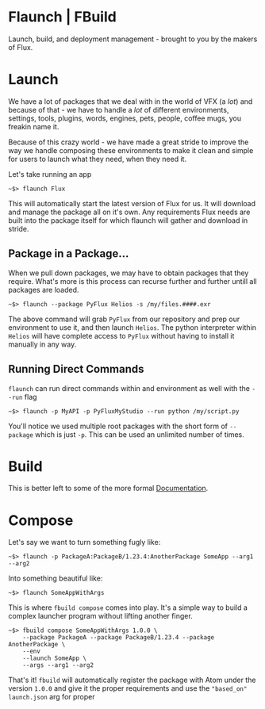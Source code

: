 Flaunch | FBuild
================

Launch, build, and deployment management - brought to you by the makers of Flux.

# Launch
We have a lot of packages that we deal with in the world of VFX (a _lot_) and because of that - we have to handle a _lot_ of different environments, settings, tools, plugins, words, engines, pets, people, coffee mugs, you freakin name it.

Because of this crazy world - we have made a great stride to improve the way we handle composing these environments to make it clean and simple for users to launch what they need, when they need it.

Let's take running an app

```
~$> flaunch Flux
```

This will automatically start the latest version of Flux for us. It will download and manage the package all on it's own. Any requirements Flux needs are built into the package itself for which flaunch will gather and download in stride.

## Package in a Package...

When we pull down packages, we may have to obtain packages that they require. What's more is this process can recurse further and further untill all packages are loaded.

```
~$> flaunch --package PyFlux Helios -s /my/files.####.exr
```

The above command will grab `PyFlux` from our repository and prep our environment to use it, and then launch `Helios`. The python interpreter within `Helios` will have complete access to `PyFlux` without having to install it manually in any way.

## Running Direct Commands

`flaunch` can run direct commands within and environment as well with the `--run` flag

```
~$> flaunch -p MyAPI -p PyFluxMyStudio --run python /my/script.py
```

You'll notice we used multiple root packages with the short form of `--package` which is just `-p`. This can be used an unlimited number of times.

# Build
This is better left to some of the more formal [Documentation](doc/buildyaml.md).

# Compose
Let's say we want to turn something fugly like:

```
~$> flaunch -p PackageA:PackageB/1.23.4:AnotherPackage SomeApp --arg1 --arg2
```

Into something beautiful like:

```
~$> flaunch SomeAppWithArgs
```

This is where `fbuild compose` comes into play. It's a simple way to build a complex launcher program without lifting another finger.

```
~$> fbuild compose SomeAppWithArgs 1.0.0 \
    --package PackageA --package PackageB/1.23.4 --package AnotherPackage \
    --env 
    --launch SomeApp \
    --args --arg1 --arg2
```

That's it! `fbuild` will automatically register the package with Atom under the version `1.0.0` and give it the proper requirements and use the `"based_on"` `launch.json` arg for proper 
